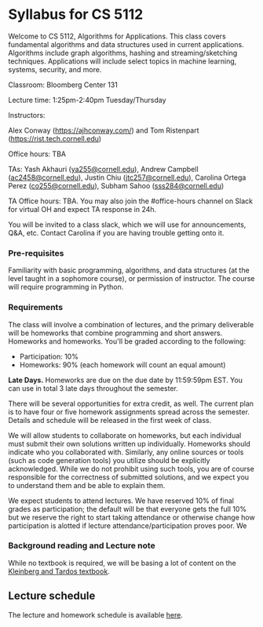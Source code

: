 # Syllabus for CS 5112

Welcome to CS 5112, Algorithms for Applications. This class covers fundamental
algorithms and data structures used in current applications.  Algorithms include
graph algorithms, hashing and streaming/sketching techniques. Applications will
include select topics in machine learning, systems, security, and more.

Classroom: Bloomberg Center 131

Lecture time: 1:25pm-2:40pm Tuesday/Thursday

Instructors: 

Alex Conway (https://ajhconway.com/) and Tom Ristenpart (https://rist.tech.cornell.edu)

Office hours: TBA

TAs: 
Yash Akhauri (ya255@cornell.edu),
Andrew Campbell (ac2458@cornell.edu),
Justin Chiu (jtc257@cornell.edu), 
Carolina Ortega Perez (co255@cornell.edu), 
Subham Sahoo (sss284@cornell.edu)

TA Office hours: TBA. You may also join the #office-hours channel on Slack for virtual OH and expect TA response in 24h.

You will be invited to a class slack, which we will use for announcements, Q&A,
etc.  Contact Carolina if you are having trouble getting onto it.

### Pre-requisites

Familiarity with basic programming, algorithms, and data structures (at the
level taught in a sophomore course), or permission of instructor. The course 
will require programming in Python. 

### Requirements

The class will involve a combination of lectures, and the primary deliverable
will be homeworks that combine programming and short answers. Homeworks 
and homeworks. You'll be graded according to the following:

* Participation: 10%
* Homeworks:  90% (each homework will count an equal amount)

**Late Days.** Homeworks are due on the due date by 11:59:59pm EST. You can
use in total 3 late days throughout the semester.

There will be several opportunities for extra credit, as well. The current plan
is to have four or five homework assignments spread across the semester. Details and
schedule will be released in the first week of class. 

We will allow students to collaborate on homeworks, but each individual must
submit their own solutions written up individually. Homeworks should indicate
who you collaborated with. Similarly, any online sources or tools (such as code
generation tools) you utilize should be explicitly acknowledged. While we do not
prohibit using such tools, you are of course responsible for the correctness of
submitted solutions, and we expect you to understand them and be able to explain
them. 

We expect students to attend lectures. We have reserved 10\% of final grades as 
participation; the default will be that everyone gets the full 10\% but we
reserve the right to start taking attendance or otherwise change how
participation is alotted if lecture attendance/participation proves poor. We
 


### Background reading and Lecture note

While no textbook is required, we will be basing a lot of content on the [Kleinberg and Tardos textbook](https://www.pearson.com/en-us/subject-catalog/p/algorithm-design/P200000003259/9780137546350). 



## Lecture schedule

The lecture and homework schedule is available
[here](https://docs.google.com/spreadsheets/d/1OJKTyzJEQjUaAnzfUWtEH0jA5_byQZ-rmniXFn1512o/edit?usp=sharing).

